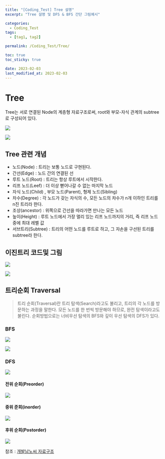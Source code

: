 ```yaml
---
title: "[Coding_Test] Tree 설명"
excerpt: "Tree 설명 및 DFS & BFS 간단 그림예시"

categories:
  - Coding_Test
tags:
  - [tag1, tag2]

permalink: /Coding_Test/Tree/

toc: true
toc_sticky: true

date: 2023-02-03
last_modified_at: 2023-02-03
---
```



# Tree

>
Tree는 서로 연결된 Node의 계층형 자료구조로써, root와 부모-자식 관계의 subtree로 구성되어 있다.

![](https://velog.velcdn.com/images/tlsgn8483/post/16bc761d-6e0e-4ebd-a2ac-3a3ae5b8ba2f/image.png)

![](https://velog.velcdn.com/images/tlsgn8483/post/5fe24e4a-4e05-4906-8bf8-c743f8ddb8a0/image.png)

## Tree 관련 개념
- 노드(Node) : 트리는 보통 노드로 구현된다.
- 간선(Edge) : 노드 간의 연결된 선
- 루트 노드(Root) : 트리는 항상 루트에서 시작한다.
- 리프 노드(Leef) : 더 이상 뻗어나갈 수 없는 마지막 노드
- 자식 노드(Child) , 부모 노드(Parent), 형제 노드(Sibling)
- 차수(Degree) : 각 노드가 갖는 자식의 수, 모든 노드의 차수가 n개 이하인 트리를 n진 트리라 한다.
- 조상(ancestor) : 위쪽으로 간선을 따라가면 만나는 모든 노드
- 높이(Height) : 루트 노드에서 가장 멀리 있는 리프 노드까지의 거리, 즉 리프 노드 중에 최대 레벨 값
- 서브트리(Subtree) : 트리의 어떤 노드를 루트로 하고, 그 자손을 구선된 트리를 subtree라 한다. 

## 이진트리 코드및 그림 
![](https://velog.velcdn.com/images/tlsgn8483/post/5e40c5f6-9e14-4287-8dad-931ec41e86c2/image.png)

![](https://velog.velcdn.com/images/tlsgn8483/post/a5eb34d0-b70f-4e5c-b5ac-745538ed6978/image.png)


## 트리순회 Traversal

> 트리 순회(Traversal)란 트리 탐색(Search)라고도 불리고, 트리의 각 노드를 방문하는 과정을 말한다. 모든 노드를 한 번씩 방문해야 하므로, 완전 탐색이라고도 불린다. 순회방법으로는 너비우선 탐색의 BFS와 깊이 우선 탐색의 DFS가 있다. 

### BFS 
![](https://velog.velcdn.com/images/tlsgn8483/post/43b473d9-ea64-42e6-bf82-d8ada39df93a/image.png)

![](https://velog.velcdn.com/images/tlsgn8483/post/d3110ddb-f89c-4440-9d48-486a33dd5875/image.png)

### DFS
![](https://velog.velcdn.com/images/tlsgn8483/post/fb79a69b-79c2-4d9d-9576-f18bc0db76c1/image.png)


#### 전위 순회(Preorder)
![](https://velog.velcdn.com/images/tlsgn8483/post/4b097ad2-053f-47e8-a24a-026e4382247e/image.png)

#### 중위 준회(inorder)
![](https://velog.velcdn.com/images/tlsgn8483/post/16cfc2ad-254a-48e3-9d67-3a7d62429df0/image.png)

#### 후위 순회(Postorder)
![](https://velog.velcdn.com/images/tlsgn8483/post/d6da097c-853d-4ad1-b4ce-6e178097b47e/image.png)



참조 : [개발남노씨 자료구조](https://www.nossi.dev/interview/cs/dsa)
